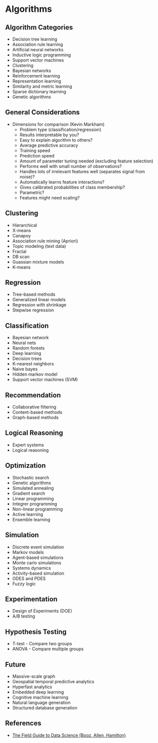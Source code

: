 # Algorithms

## Algorithm Categories
- Decision tree learning
- Association rule learning
- Artificial neural networks
- Inductive logic programming
- Support vector machines
- Clustering
- Bayesian networks
- Reinforcement learning
- Representation learning
- Similarity and metric learning
- Sparse dictionary learning
- Genetic algorithms

## General Considerations
- Dimensions for comparison (Kevin Markham)
    + Problem type (classification/regression)
    + Results interpretable by you?
    + Easy to explain algorithm to others?
    + Average predictive accuracy
    + Training speed
    + Prediction speed
    + Amount of parameter tuning needed (excluding feature selection)
    + Performs well with small number of observations?
    + Handles lots of irrelevant features well (separates signal from noise)?
    + Automatically learns feature interactions?
    + Gives calibrated probabilities of class membership?
    + Parametric?
    + Features might need scaling?

## Clustering
- Hierarchical
- X-means
- Canapoy
- Association rule mining (Apriori)
- Topic modeling (text data)
- Fractal
- DB scan
- Guassian mixture models
- K-means

## Regression
- Tree-based methods
- Generalized linear models
- Regression with shrinkage
- Stepwise regression

## Classification
- Bayesian network
- Neural nets
- Random forests
- Deep learning
- Decision trees
- K-nearest neighbors
- Naive bayes
- Hidden markov model
- Support vector machines (SVM)

## Recommendation
- Collaborative filtering
- Content-based methods
- Graph-based methods

## Logical Reasoning
- Expert systems
- Logical reasoning

## Optimization
- Stochastic search
- Genetic algorithms
- Simulated annealing
- Gradient search
- Linear programming
- Integrer programming
- Non-linear programming
- Active learning
- Ensemble learning

## Simulation
- Discrete event simulation
- Markov models
- Agent-based simulations
- Monte carlo simulations
- Systems dynamics
- Activity-based simulation
- ODES and PDES
- Fuzzy logic

## Experimentation
- Design of Experiments (DOE)
- A/B testing

## Hypothesis Testing
- T-test - Compare two groups
- ANOVA - Compare multiple groups

## Future
- Massive-scale graph
- Geospatial temporal predictive analytics
- Hyperfast analytics
- Embedded deep learning
- Cognitive machine learning
- Natural language generation
- Structured database generation

## References
- [The Field Guide to Data Science (Booz, Allen, Hamilton)](https://www.boozallen.com/content/dam/boozallen/documents/2015/12/2015-FIeld-Guide-To-Data-Science.pdf)